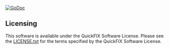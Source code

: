 [![GoDoc](https://godoc.org/github.com/quickfixgo/fix44?status.png)](https://godoc.org/github.com/quickfixgo/fix44)

Licensing
---------

This software is available under the QuickFIX Software License. Please see the [LICENSE.txt](https://github.com/quickfixgo/quickfix/blob/master/LICENSE.txt) for the terms specified by the QuickFIX Software License.
